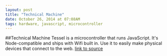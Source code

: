 ```yaml
---
layout: post
title: "Technical Machine"
date: October 26, 2014 at 07:08AM
tags: hardware, javascript, microcontroller
---
```

##Technical Machine
Tessel is a microcontroller that runs JavaScript. 
It's Node-compatible and ships with Wifi built in. 
Use it to easily make physical devices that connect to the web.
[link to source](https://tessel.io/) 
